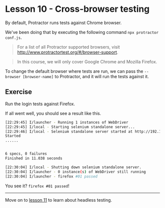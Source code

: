 # Lesson 10 - Cross-browser testing

By default, Protractor runs tests against Chrome browser.

We've been doing that by executing the following command `npx protractor conf.js`.

> For a list of all Protractor supported browsers, visit http://www.protractortest.org/#/browser-support.

> In this course, we will only cover Google Chrome and Mozilla Firefox.

To change the default browser where tests are run, we can pass the `--browser [browser-name]` to Protractor, and it will run the tests against it.

## Exercise

Run the login tests against Firefox.

If all went well, you should see a result like this.

```sh
[22:29:45] I/launcher - Running 1 instances of WebDriver
[22:29:45] I/local - Starting selenium standalone server...
[22:29:46] I/local - Selenium standalone server started at http://192.168.178.17:59811/wd/hub
Started
......


6 specs, 0 failures
Finished in 11.038 seconds

[22:30:04] I/local - Shutting down selenium standalone server.
[22:30:04] I/launcher - 0 instance(s) of WebDriver still running
[22:30:04] I/launcher - firefox #01 passed
```

You see it? `firefox #01 passed`!
___

Move on to [lesson 11](./11.md) to learn about headless testing.
